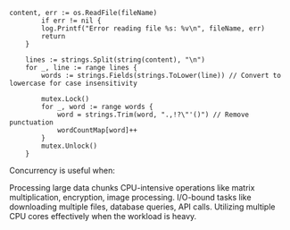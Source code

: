	content, err := os.ReadFile(fileName)
			if err != nil {
			log.Printf("Error reading file %s: %v\n", fileName, err)
			return
		}

		lines := strings.Split(string(content), "\n")
		for _, line := range lines {
			words := strings.Fields(strings.ToLower(line)) // Convert to lowercase for case insensitivity

			mutex.Lock()
			for _, word := range words {
				word = strings.Trim(word, ".,!?\"'()") // Remove punctuation
				wordCountMap[word]++
			}
			mutex.Unlock()
		}

Concurrency is useful when:

Processing large data chunks 
CPU-intensive operations like matrix multiplication, encryption, image processing.
I/O-bound tasks like downloading multiple files, database queries, API calls.
Utilizing multiple CPU cores effectively when the workload is heavy.
